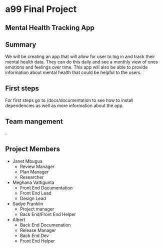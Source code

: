 # a99 Final Project

## Mental Health Tracking App



## Summary 



We will be creating an app that will allow for user to log in and track their mental health data. They can do this daily and see a monthly view of ones emotions and feelings over time. This app will also be able to provide information about mental health that could be helpful to the users. 



## First steps

For first steps go to /docs/documentation to see how to install dependencies as well as more information about the app.





## Team mangement

.
## Project Members 
* Janet Mbugua
    - Review Manager
    - Plan Manager
    - Researcher
* Meghana Vattigunta
    - Front End Documentation
    - Front End Lead
    - Design Lead
* Sadye Franklin 
    - Project manager
    - Back End/Front End Helper
* Albert 
    - Back End Documenation
    - Release Manager
    - Back End Dev
    - Front End Helper

#

